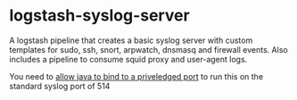# logstash-syslog-server
A logstash pipeline that creates a basic syslog server with custom templates for sudo, ssh, snort, arpwatch, dnsmasq and firewall events. 
Also includes a pipeline to consume squid proxy and user-agent logs.

You need to [allow java to bind to a priveledged port](https://stackoverflow.com/questions/413807/is-there-a-way-for-non-root-processes-to-bind-to-privileged-ports-on-linux) to run this on the standard syslog port of 514
